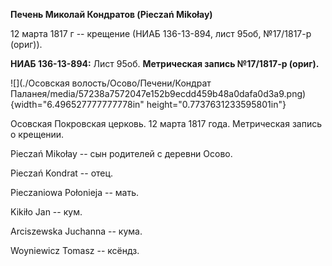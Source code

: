 **Печень Миколай Кондратов (Pieczań Mikołay)**

12 марта 1817 г -- крещение (НИАБ 136-13-894, лист 95об, №17/1817-р
(ориг)).

**НИАБ 136-13-894:** Лист 95об. **Метрическая запись №17/1817-р
(ориг).**

![](./Осовская волость/Осово/Печени/Кондрат Паланея/media/57238a7572047e152b9ecdd459b48a0dafa0d3a9.png){width="6.496527777777778in"
height="0.7737631233595801in"}

Осовская Покровская церковь. 12 марта 1817 года. Метрическая запись о
крещении.

Pieczań Mikołay -- сын родителей с деревни Осовo.

Pieczań Kondrat -- отец.

Pieczaniowa Połonieja -- мать.

Kikiło Jan -- кум.

Arciszewska Juchanna -- кума.

Woyniewicz Tomasz -- ксёндз.
